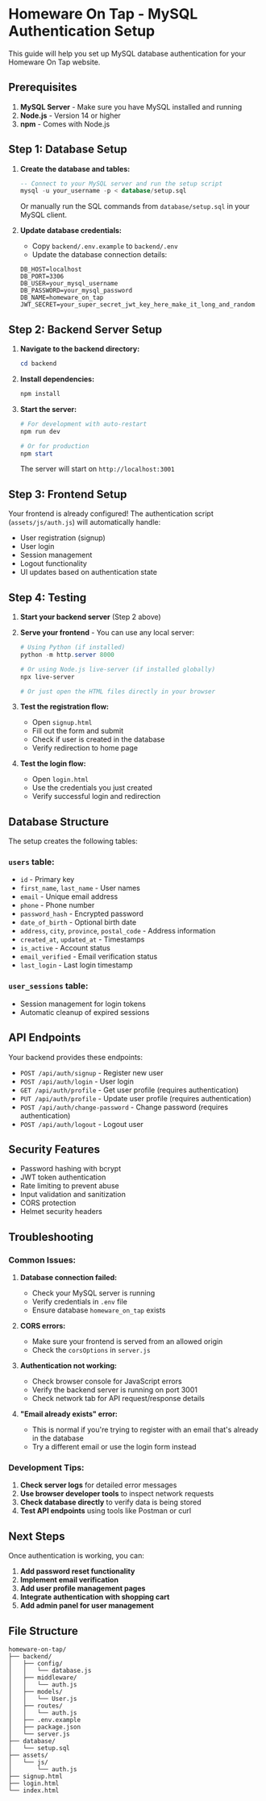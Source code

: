# Homeware On Tap - MySQL Authentication Setup

This guide will help you set up MySQL database authentication for your Homeware On Tap website.

## Prerequisites

1. **MySQL Server** - Make sure you have MySQL installed and running
2. **Node.js** - Version 14 or higher
3. **npm** - Comes with Node.js

## Step 1: Database Setup

1. **Create the database and tables:**
   ```sql
   -- Connect to your MySQL server and run the setup script
   mysql -u your_username -p < database/setup.sql
   ```
   
   Or manually run the SQL commands from `database/setup.sql` in your MySQL client.

2. **Update database credentials:**
   - Copy `backend/.env.example` to `backend/.env`
   - Update the database connection details:
   ```env
   DB_HOST=localhost
   DB_PORT=3306
   DB_USER=your_mysql_username
   DB_PASSWORD=your_mysql_password
   DB_NAME=homeware_on_tap
   JWT_SECRET=your_super_secret_jwt_key_here_make_it_long_and_random
   ```

## Step 2: Backend Server Setup

1. **Navigate to the backend directory:**
   ```powershell
   cd backend
   ```

2. **Install dependencies:**
   ```powershell
   npm install
   ```

3. **Start the server:**
   ```powershell
   # For development with auto-restart
   npm run dev
   
   # Or for production
   npm start
   ```

   The server will start on `http://localhost:3001`

## Step 3: Frontend Setup

Your frontend is already configured! The authentication script (`assets/js/auth.js`) will automatically handle:

- User registration (signup)
- User login
- Session management
- Logout functionality
- UI updates based on authentication state

## Step 4: Testing

1. **Start your backend server** (Step 2 above)

2. **Serve your frontend** - You can use any local server:
   ```powershell
   # Using Python (if installed)
   python -m http.server 8000
   
   # Or using Node.js live-server (if installed globally)
   npx live-server
   
   # Or just open the HTML files directly in your browser
   ```

3. **Test the registration flow:**
   - Open `signup.html`
   - Fill out the form and submit
   - Check if user is created in the database
   - Verify redirection to home page

4. **Test the login flow:**
   - Open `login.html`
   - Use the credentials you just created
   - Verify successful login and redirection

## Database Structure

The setup creates the following tables:

### `users` table:
- `id` - Primary key
- `first_name`, `last_name` - User names
- `email` - Unique email address
- `phone` - Phone number
- `password_hash` - Encrypted password
- `date_of_birth` - Optional birth date
- `address`, `city`, `province`, `postal_code` - Address information
- `created_at`, `updated_at` - Timestamps
- `is_active` - Account status
- `email_verified` - Email verification status
- `last_login` - Last login timestamp

### `user_sessions` table:
- Session management for login tokens
- Automatic cleanup of expired sessions

## API Endpoints

Your backend provides these endpoints:

- `POST /api/auth/signup` - Register new user
- `POST /api/auth/login` - User login
- `GET /api/auth/profile` - Get user profile (requires authentication)
- `PUT /api/auth/profile` - Update user profile (requires authentication)
- `POST /api/auth/change-password` - Change password (requires authentication)
- `POST /api/auth/logout` - Logout user

## Security Features

- Password hashing with bcrypt
- JWT token authentication
- Rate limiting to prevent abuse
- Input validation and sanitization
- CORS protection
- Helmet security headers

## Troubleshooting

### Common Issues:

1. **Database connection failed:**
   - Check your MySQL server is running
   - Verify credentials in `.env` file
   - Ensure database `homeware_on_tap` exists

2. **CORS errors:**
   - Make sure your frontend is served from an allowed origin
   - Check the `corsOptions` in `server.js`

3. **Authentication not working:**
   - Check browser console for JavaScript errors
   - Verify the backend server is running on port 3001
   - Check network tab for API request/response details

4. **"Email already exists" error:**
   - This is normal if you're trying to register with an email that's already in the database
   - Try a different email or use the login form instead

### Development Tips:

1. **Check server logs** for detailed error messages
2. **Use browser developer tools** to inspect network requests
3. **Check database directly** to verify data is being stored
4. **Test API endpoints** using tools like Postman or curl

## Next Steps

Once authentication is working, you can:

1. **Add password reset functionality**
2. **Implement email verification**
3. **Add user profile management pages**
4. **Integrate authentication with shopping cart**
5. **Add admin panel for user management**

## File Structure

```
homeware-on-tap/
├── backend/
│   ├── config/
│   │   └── database.js
│   ├── middleware/
│   │   └── auth.js
│   ├── models/
│   │   └── User.js
│   ├── routes/
│   │   └── auth.js
│   ├── .env.example
│   ├── package.json
│   └── server.js
├── database/
│   └── setup.sql
├── assets/
│   └── js/
│       └── auth.js
├── signup.html
├── login.html
└── index.html
```

